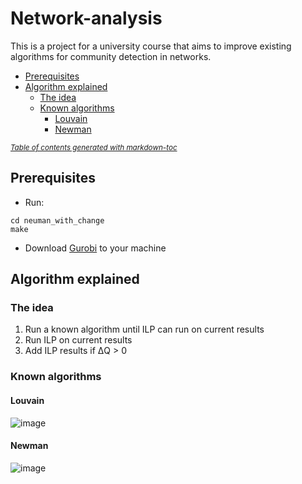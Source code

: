# Network-analysis
This is a project for a university course that aims to improve existing algorithms for community detection in networks.
- [Prerequisites](#prerequisites)
- [Algorithm explained](#algorithm-explained)
  * [The idea](#the-idea)
  * [Known algorithms](#known-algorithms)
    + [Louvain](#louvain)
    + [Newman](#newman)

<small><i><a href='http://ecotrust-canada.github.io/markdown-toc/'>Table of contents generated with markdown-toc</a></i></small>

## Prerequisites
- Run:

```
cd neuman_with_change
make
```
- Download [Gurobi][1] to your machine 

[1]: https://www.gurobi.com/documentation/9.5/quickstart_windows/software_installation_guid.html#section:Installation

## Algorithm explained

### The idea 
1. Run a known algorithm until ILP can run on current results  
2. Run ILP on current results 
3. Add ILP results if ΔQ > 0

### Known algorithms
#### Louvain

![image](https://user-images.githubusercontent.com/71821335/170860751-63115aa6-d384-4811-a29c-33c96b1bfc77.png)

#### Newman 

![image](https://user-images.githubusercontent.com/71821335/170860736-d8004134-64e9-45ab-9de1-95f1e289d2f3.png)

